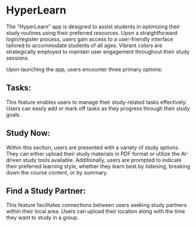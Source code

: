 # HyperLearn

The "HyperLearn" app is designed to assist students in optimizing their study routines using their preferred resources. Upon a straightforward login/register process, users gain access to a user-friendly interface tailored to accommodate students of all ages. Vibrant colors are strategically employed to maintain user engagement throughout their study sessions.

Upon launching the app, users encounter three primary options:

## Tasks:
This feature enables users to manage their study-related tasks effectively. Users can easily add or mark off tasks as they progress through their study goals.

## Study Now:
Within this section, users are presented with a variety of study options. They can either upload their study materials in PDF format or utilize the AI-driven study tools available. Additionally, users are prompted to indicate their preferred learning style, whether they learn best by listening, breaking down the course content, or by summary. 

## Find a Study Partner:
This feature facilitates connections between users seeking study partners within their local area. Users can upload their location along with the time they want to study in a group.